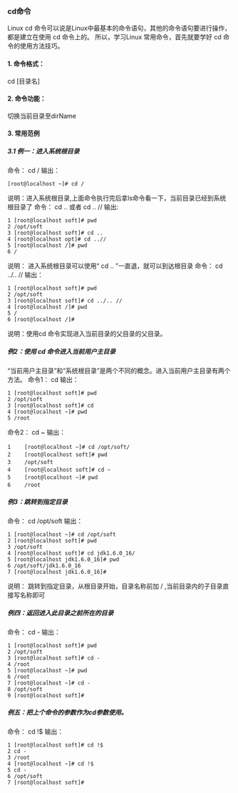 ### cd命令

Linux cd 命令可以说是Linux中最基本的命令语句，其他的命令语句要进行操作，都是建立在使用 cd 命令上的。
所以，学习Linux 常用命令，首先就要学好 cd 命令的使用方法技巧。

#### 1. 命令格式：
cd [目录名]
#### 2. 命令功能：
切换当前目录至dirName
#### 3. 常用范例
##### 3.1 例一：进入系统根目录
命令：
cd / 
输出：

    [root@localhost ~]# cd /   

说明：进入系统根目录,上面命令执行完后拿ls命令看一下，当前目录已经到系统根目录了 
命令：
cd .. 或者 cd .. //
输出:

    1 [root@localhost soft]# pwd
    2 /opt/soft
    3 [root@localhost soft]# cd ..
    4 [root@localhost opt]# cd ..//
    5 [root@localhost /]# pwd
    6 / 

说明：
进入系统根目录可以使用“ cd .. ”一直退，就可以到达根目录 
命令：
cd ../.. //
输出：

    1 [root@localhost soft]# pwd
    2 /opt/soft
    3 [root@localhost soft]# cd ../.. //
    4 [root@localhost /]# pwd
    5 /
    6 [root@localhost /]# 
 
说明：使用cd 命令实现进入当前目录的父目录的父目录。 
##### 例2：使用 cd 命令进入当前用户主目录
“当前用户主目录”和“系统根目录”是两个不同的概念。进入当前用户主目录有两个方法。
命令1：
cd
输出：

    1 [root@localhost soft]# pwd
    2 /opt/soft
    3 [root@localhost soft]# cd
    4 [root@localhost ~]# pwd
    5 /root

命令2：
cd ~
输出：

    1 　　[root@localhost ~]# cd /opt/soft/
    2 　　[root@localhost soft]# pwd
    3 　　/opt/soft
    4 　　[root@localhost soft]# cd ~
    5 　　[root@localhost ~]# pwd
    6 　　/root       
##### 例3：跳转到指定目录
命令： 
cd /opt/soft
输出：

    1 [root@localhost ~]# cd /opt/soft
    2 [root@localhost soft]# pwd
    3 /opt/soft
    4 [root@localhost soft]# cd jdk1.6.0_16/
    5 [root@localhost jdk1.6.0_16]# pwd
    6 /opt/soft/jdk1.6.0_16
    7 [root@localhost jdk1.6.0_16]# 
说明：
跳转到指定目录，从根目录开始，目录名称前加 / ,当前目录内的子目录直接写名称即可
##### 例四：返回进入此目录之前所在的目录
命令：
cd -
输出：

    1 [root@localhost soft]# pwd
    2 /opt/soft
    3 [root@localhost soft]# cd -
    4 /root
    5 [root@localhost ~]# pwd
    6 /root
    7 [root@localhost ~]# cd -
    8 /opt/soft
    9 [root@localhost soft]# 
##### 例五：把上个命令的参数作为cd参数使用。 
命令：
cd !$
输出：

    1 [root@localhost soft]# cd !$
    2 cd -
    3 /root
    4 [root@localhost ~]# cd !$
    5 cd -
    6 /opt/soft
    7 [root@localhost soft]# 
